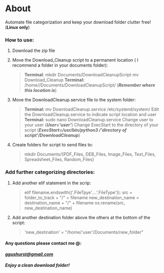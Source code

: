 # About
Automate file categorization and keep your download folder clutter free! (**Linux only**)

### How to use:

1. Download the zip file

2. Move the Download_Cleanup script to a permanent location ( I recommend a folder in your documents folder):
    > **Terminal**: mkdir Documents/DownloadCleanupScript
    mv Download_Cleanup 
    **Terminal:** /home/<user>/Documents/DownloadCleanupScript/
    (***Remember where this location is***)

3. Move the DownloadCleanup.service file to the system folder: 
    > **Terminal:** mv DownloadCleanup.service /etc/systend/system/ 
    Edit the DownloadCleanup.service to indicate script location and user
    **Terminal:** sudo nano DownloadCleanup.service
    Change user to your user (***User='user'***)
    Change ExecStart to the directory of your script (***ExecStart=/usr/bin/python3 /'directory of script'/DownloadCleanup***)
    
4. Create folders for script to send files to:
    > mkdir Documents/{PDF_Files, DEB_Files, Image_Files, Text_Files, Spreadsheet_Files, Random_Files}

### Add further categorizing directories:
1. Add another elif statement in the scrip:
    > elif filename.endswith(('.FileTpye'....'.FileType')):
        src = folder_to_track + "/" + filename
        new_destination_name = destination_name + "/" + filename
        os.rename(src, new_destination_name)
2. Add another destination folder above the others at the bottom of the script:
    > 'new_destination' = "/home/'user'/Documents/new_folder"
        
#### Any questions please contact me @:
***ggushurst@gmail.com***

##### Enjoy a clean download folder!
